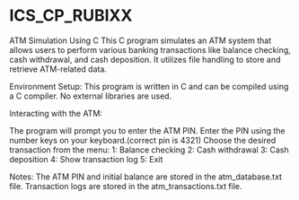 # ICS_CP_RUBIXX
ATM Simulation Using C
This C program simulates an ATM system that allows users to perform various banking transactions like balance checking, cash withdrawal, and cash deposition. It utilizes file handling to store and retrieve ATM-related data.

Environment Setup:
This program is written in C and can be compiled using a C compiler.
No external libraries are used.

Interacting with the ATM:

The program will prompt you to enter the ATM PIN.
Enter the PIN using the number keys on your keyboard.(correct pin is 4321)
Choose the desired transaction from the menu:
1: Balance checking
2: Cash withdrawal
3: Cash deposition
4: Show transaction log
5: Exit

Notes:
The ATM PIN and initial balance are stored in the atm_database.txt file.
Transaction logs are stored in the atm_transactions.txt file.
